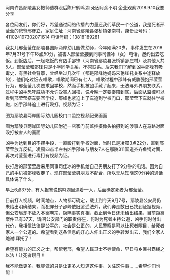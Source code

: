 河南许昌鄢陵县女教师遭群殴后陈尸鹤鸣湖 死因月余不明
企业观察2018.9.10我要分享


各位网友们，你们好，希望通过网络传播的力量还我们草民一个公道，我是死者邢莹莹的爸爸邢彦立，家庭住址：河南省鄢陵县张桥镇张南村，身份证号码：411024197302071614 电话号码：13818189281



我女儿邢莹莹在鄢陵县国际两岸幼儿园做幼师，今年刚满20岁，事件发生在2018年7月31号下午18点50分，被害人邢莹莹接到同事司佳冰（女）电话，邀约出去吃饭。到饭店后，一起吃饭的有凶手邵锋（河南省鄢陵县张桥镇邵庄村）及其他人共5人。邢莹莹和邵锋只是小学同学关系，不常联系。后来我们了解到凶手邵峰有吸毒史，有黑社会背景，曾经坐过几次牢（都是邵峰她妈妈宋艳红托关系中途释放的），他们吃过饭去唱歌，唱歌期间已有七人，唱歌过程中邵峰有威胁强抱邢莹莹行为，邢莹莹几次要求回学校，然而手机被凶手藏了起来，无法与外界朋友联系，过程中凶手恐吓威胁不允许受害人回校，说今晚一定要奉陪到底，后面从监控可以看到邢莹莹搭车要回学校，邵峰也紧迫上了车追到学校门口，邢莹莹下车就往学校跑，凶手邵峰追上进行殴打。视频为证：



图为鄢陵县两岸国际幼儿园校门口监控视频记录画面



图为鄢陵县两岸国际幼儿园附近一店家门前监控摄像头拍摄到的涉事人在马路对面殴打被害人的画面

凶手为达到目的不择手段，一直殴打到学校对面，当时已是凌晨3点22分，直到邢莹莹放弃反抗，凌晨四点半左右凶手邵锋与朋友7人在鄢陵311国道齐齐鱼锅对面，再次对莹莹进行毒打有视频为证。

挨打后的邢莹莹后来用同事司佳冰的手机给自己男朋友打了9分钟的电话。因为自己的手机被邵峰收走了。现在邢莹莹男朋友不配合，所以无从知晓这9分钟的通话具体说了什么。



早上6点37分，有人报警说鹤鸣湖里漂着一人，后面确定死者为邢莹莹。

目前打人视频，时间地点，人物都可确定，载止到今天9月7号，鄢陵县公安局仍未给出明确结果，而犯罪分子邵峰依旧逍遥法外，我们奔走数日已找到证据视频，但公安局却不放入本案卷宗，隐瞒事实真相，截止到今日还未给出结果，目前距离案件已有37天，请问公安部门的职责何在，何时为死者主持公道，凶手何时付出代价，我相信法律是公平的，社会是公正的，人民警察是可以让死者瞑目，给死者家人一个公道的。希望看到这条信息的好心人伸出正义的手转发出去，我们全家人跪谢!拜托了！

希望有能力的正义之士，帮帮老邢，希望人民卫士不辱使命，早日将乡匪村霸绳之以法！让死者瞑目！

我不能做更多，我能做的只是让更多人知道这件事，关注这件事... ...希望你们也能！